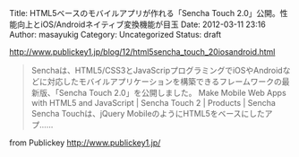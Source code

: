 Title: HTML5ベースのモバイルアプリが作れる「Sencha Touch 2.0」公開。性能向上とiOS/Androidネイティブ変換機能が目玉
Date: 2012-03-11 23:16
Author: masayukig
Category: Uncategorized
Status: draft

<http://www.publickey1.jp/blog/12/html5sencha_touch_20iosandroid.html>  
  
  

> Senchaは、HTML5/CSS3とJavaScripプログラミングでiOSやAndroidなどに対応したモバイルアプリケーションを構築できるフレームワークの最新版、「Sencha
> Touch 2.0」を公開しました。 Make Mobile Web Apps with HTML5 and
> JavaScript | Sencha Touch 2 | Products | Sencha Sencha Touchは、jQuery
> MobileのようにHTML5をベースにしたアプ……

  
  
from Publickey <http://www.publickey1.jp/>
